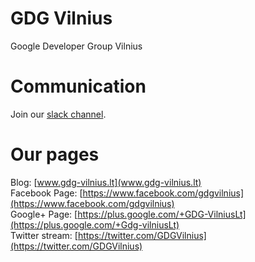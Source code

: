 # GDG Vilnius
Google Developer Group Vilnius

# Communication
Join our [slack channel](https://uglt.slack.com/messages/gdgvilnius/).

# Our pages
Blog: [www.gdg-vilnius.lt](www.gdg-vilnius.lt)<br/>
Facebook Page: [https://www.facebook.com/gdgvilnius](https://www.facebook.com/gdgvilnius)<br/>
Google+ Page: [https://plus.google.com/+GDG-VilniusLt](https://plus.google.com/+Gdg-vilniusLt)<br/>
Twitter stream: [https://twitter.com/GDGVilnius](https://twitter.com/GDGVilnius)<br/>
